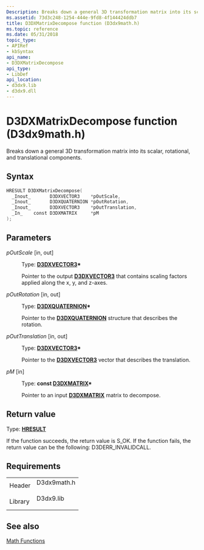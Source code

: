 ```yaml
---
Description: Breaks down a general 3D transformation matrix into its scalar, rotational, and translational components.
ms.assetid: 73d3c248-1254-444e-9fd8-4f144424ddb7
title: D3DXMatrixDecompose function (D3dx9math.h)
ms.topic: reference
ms.date: 05/31/2018
topic_type: 
- APIRef
- kbSyntax
api_name: 
- D3DXMatrixDecompose
api_type: 
- LibDef
api_location: 
- d3dx9.lib
- d3dx9.dll
---
```


# D3DXMatrixDecompose function (D3dx9math.h)

Breaks down a general 3D transformation matrix into its scalar, rotational, and translational components.

## Syntax


```C++
HRESULT D3DXMatrixDecompose(
  _Inout_       D3DXVECTOR3    *pOutScale,
  _Inout_       D3DXQUATERNION *pOutRotation,
  _Inout_       D3DXVECTOR3    *pOutTranslation,
  _In_    const D3DXMATRIX     *pM
);
```



## Parameters

<dl> <dt>

*pOutScale* \[in, out\]
</dt> <dd>

Type: **[**D3DXVECTOR3**](d3dxvector3.md)\***

Pointer to the output [**D3DXVECTOR3**](d3dxvector3.md) that contains scaling factors applied along the x, y, and z-axes.

</dd> <dt>

*pOutRotation* \[in, out\]
</dt> <dd>

Type: **[**D3DXQUATERNION**](d3dxquaternion.md)\***

Pointer to the [**D3DXQUATERNION**](d3dxquaternion.md) structure that describes the rotation.

</dd> <dt>

*pOutTranslation* \[in, out\]
</dt> <dd>

Type: **[**D3DXVECTOR3**](d3dxvector3.md)\***

Pointer to the [**D3DXVECTOR3**](d3dxvector3.md) vector that describes the translation.

</dd> <dt>

*pM* \[in\]
</dt> <dd>

Type: **const [**D3DXMATRIX**](d3dxmatrix.md)\***

Pointer to an input [**D3DXMATRIX**](d3dxmatrix.md) matrix to decompose.

</dd> </dl>

## Return value

Type: **[**HRESULT**](https://msdn.microsoft.com/library/Bb401631(v=MSDN.10).aspx)**

If the function succeeds, the return value is S\_OK. If the function fails, the return value can be the following: D3DERR\_INVALIDCALL.

## Requirements



|                    |                                                                                        |
|--------------------|----------------------------------------------------------------------------------------|
| Header<br/>  | <dl> <dt>D3dx9math.h</dt> </dl> |
| Library<br/> | <dl> <dt>D3dx9.lib</dt> </dl>   |



## See also

<dl> <dt>

[Math Functions](dx9-graphics-reference-d3dx-functions-math.md)
</dt> </dl>

 

 




